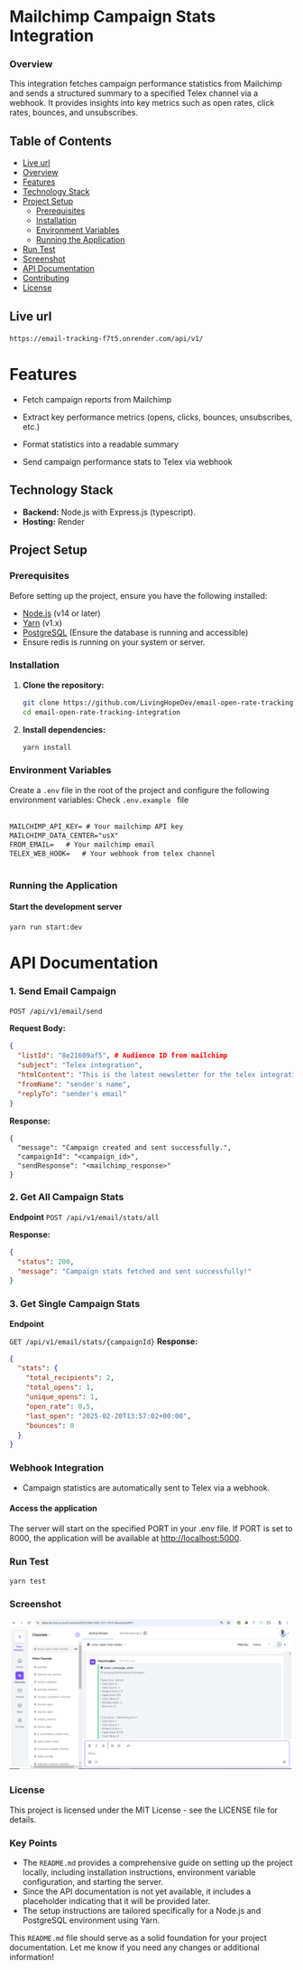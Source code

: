 # Mailchimp Campaign Stats Integration

### Overview

This integration fetches campaign performance statistics from Mailchimp and sends a structured summary to a specified Telex channel via a webhook. It provides insights into key metrics such as open rates, click rates, bounces, and unsubscribes.

## Table of Contents

- [Live url](#url)
- [Overview](#overview)
- [Features](#features)
- [Technology Stack](#technology-stack)
- [Project Setup](#project-setup)
  - [Prerequisites](#prerequisites)
  - [Installation](#installation)
  - [Environment Variables](#environment-variables)
  - [Running the Application](#running-the-application)
- [Run Test](#run-test)
- [Screenshot](#Screenshot)
- [API Documentation](#api-documentation)
- [Contributing](#contributing)
- [License](#license)

## Live url

`https://email-tracking-f7t5.onrender.com/api/v1/`

# Features

- Fetch campaign reports from Mailchimp

- Extract key performance metrics (opens, clicks, bounces, unsubscribes, etc.)

- Format statistics into a readable summary

- Send campaign performance stats to Telex via webhook

## Technology Stack

- **Backend:** Node.js with Express.js (typescript).
- **Hosting:** Render

## Project Setup

### Prerequisites

Before setting up the project, ensure you have the following installed:

- [Node.js](https://nodejs.org/) (v14 or later)
- [Yarn](https://yarnpkg.com/) (v1.x)
- [PostgreSQL](https://www.postgresql.org/) (Ensure the database is running and accessible)
- Ensure redis is running on your system or server.

### Installation

1. **Clone the repository:**

   ```bash
   git clone https://github.com/LivingHopeDev/email-open-rate-tracking-integration.git
   cd email-open-rate-tracking-integration
   ```

2. **Install dependencies:**

   ```bash
   yarn install
   ```

### Environment Variables

Create a `.env` file in the root of the project and configure the following environment variables:
Check `.env.example ` file

```env

MAILCHIMP_API_KEY= # Your mailchimp API key
MAILCHIMP_DATA_CENTER="usX"
FROM_EMAIL=   # Your mailchimp email
TELEX_WEB_HOOK=   # Your webhook from telex channel


```

### Running the Application

#### Start the development server

```
yarn run start:dev

```

# API Documentation

### 1. Send Email Campaign

`POST /api/v1/email/send`

**Request Body:**

```json
{
  "listId": "8e21609af5", # Audience ID from mailchimp
  "subject": "Telex integration",
  "htmlContent": "This is the latest newsletter for the telex integration",
  "fromName": "sender's name",
  "replyTo": "sender's email"
}

```

**Response:**

```
{
  "message": "Campaign created and sent successfully.",
  "campaignId": "<campaign_id>",
  "sendResponse": "<mailchimp_response>"
}
```

### 2. Get All Campaign Stats

**Endpoint**
`POST /api/v1/email/stats/all`

**Response:**

```json
{
  "status": 200,
  "message": "Campaign stats fetched and sent successfully!"
}
```

### 3. Get Single Campaign Stats

**Endpoint**

`GET /api/v1/email/stats/{campaignId}`
**Response:**

```json
{
  "stats": {
    "total_recipients": 2,
    "total_opens": 1,
    "unique_opens": 1,
    "open_rate": 0.5,
    "last_open": "2025-02-20T13:57:02+00:00",
    "bounces": 0
  }
}
```

### Webhook Integration

- Campaign statistics are automatically sent to Telex via a webhook.

#### Access the application

The server will start on the specified PORT in your .env file. If PORT is set to 8000, the application will be available at <http://localhost:5000>.

### Run Test

```
yarn test
```

### Screenshot

![integration screenshot](./telex.png)

### License

This project is licensed under the MIT License - see the LICENSE file for details.

### Key Points

- The `README.md` provides a comprehensive guide on setting up the project locally, including installation instructions, environment variable configuration, and starting the server.
- Since the API documentation is not yet available, it includes a placeholder indicating that it will be provided later.
- The setup instructions are tailored specifically for a Node.js and PostgreSQL environment using Yarn.

This `README.md` file should serve as a solid foundation for your project documentation. Let me know if you need any changes or additional information!
